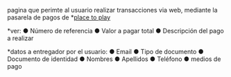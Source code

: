 pagina que perimte al usuario realizar transacciones via web, 
mediante la pasarela de pagos de *[place to play](https://www.placetopay.com/)

*ver:
 	● Número de referencia
	● Valor a pagar total
	● Descripción del pago a realizar

*datos a entregador por el usuario:
	● Email
	● Tipo de documento
	● Documento de identidad
	● Nombres
	● Apellidos
	● Teléfono
	● medios de pago
